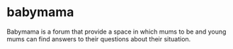 # babymama
Babymama is a forum that provide a space in which mums to be and young mums can find answers to their questions about their situation.
